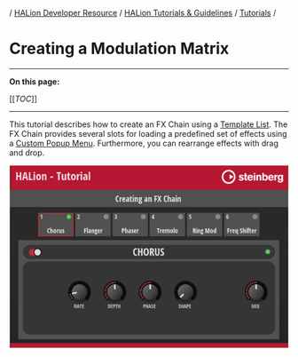 / [HALion Developer Resource](../../HALion-Developer-Resource.md) / [HALion Tutorials & Guidelines](./HALion-Tutorials-Guidelines.md) / [Tutorials](./Tutorials.md) /

# Creating a Modulation Matrix

---

**On this page:**

[[_TOC_]]

---

This tutorial describes how to create an FX Chain using a [Template List](../../HALion-Macro-Page/pages/Template-List.md). The FX Chain provides several slots for loading a predefined set of effects using a [Custom Popup Menu](./Custom-Popup-Menus.md). Furthermore, you can rearrange effects with drag and drop.

![FX Chain with 6 Slots](../images/Creating-an-FX-Chain-6-Slots.png)
